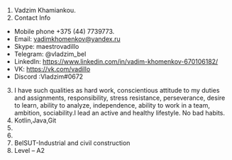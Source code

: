 1. Vadzim Khamiankou.
2. Contact Info
  - Mobile phone +375 (44) 7739773.
  - Email: vadimkhomenkov@yandex.ru
  - Skype: maestrovadillo
  - Telegram: @vladzim_bel
  - LinkedIn: https://www.linkedin.com/in/vadim-khomenkov-670106182/
  - VK: https://vk.com/vadillo
  - Discord :Vladzim#0672
3. I have such qualities as hard work, conscientious attitude to my duties and assignments, responsibility, stress resistance, perseverance, desire to learn, ability to analyze, independence, ability to work in a team, ambition, sociability.I lead an active and healthy lifestyle. No bad habits.
4. Kotlin,Java,Git
5. 
6. 
7. BelSUT-Industrial and civil construction
8. Level – A2
